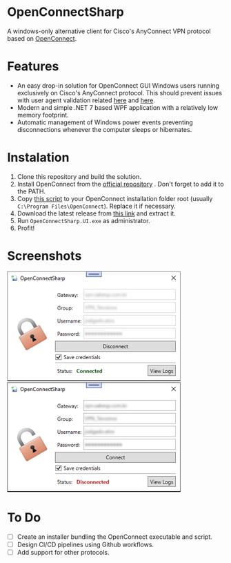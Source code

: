 # OpenConnectSharp

A windows-only alternative client for Cisco's AnyConnect VPN protocol based on [OpenConnect](https://www.infradead.org/openconnect/).

# Features

- An easy drop-in solution for OpenConnect GUI Windows users running exclusively on Cisco's AnyConnect protocol. This should prevent issues with user agent validation related [here](https://gitlab.com/openconnect/openconnect-gui/-/issues/331) and [here](https://gitlab.com/openconnect/openconnect-gui/-/issues/271).
- Modern and simple .NET 7 based WPF application with a relatively low memory footprint.
- Automatic management of Windows power events preventing disconnections whenever the computer sleeps or hibernates.

# Instalation

1. Clone this repository and build the solution.
2. Install OpenConnect from the [official repository](https://www.infradead.org/openconnect/) . Don't forget to add it to the PATH.
3. Copy [this script](https://github.com/teofilosalgado/OpenConnectSharp/blob/master/OpenConnectSharp.UI/Resources/vpnc-script-win.js) to your OpenConnect installation folder root (usually `C:\Program Files\OpenConnect`). Replace it if necessary.
4. Download the latest release from [this link](https://github.com/teofilosalgado/OpenConnectSharp/releases/latest/download/release.zip) and extract it.
5. Run `OpenConnectSharp.UI.exe` as administrator.
6. Profit!

# Screenshots

![application screenshot while connected](static/connected.png)
![application screenshot while disconnected](static/disconnected.png)

# To Do

- [ ] Create an installer bundling the OpenConnect executable and script.
- [ ] Design CI/CD pipelines using Github workflows.
- [ ] Add support for other protocols.

